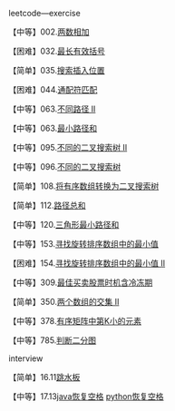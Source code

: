 leetcode—exercise

【中等】002.[两数相加](https://github.com/lzx4627/Leetcode_Exercise/blob/master/src/main/java/com/cicisp/exercise/leetcode_2.java)

【困难】032.[最长有效括号](https://github.com/lzx4627/Leetcode_Exercise/blob/master/src/main/java/com/cicisp/exercise/leetcode_32.java)

【简单】035.[搜索插入位置](https://github.com/lzx4627/Leetcode_Exercise/blob/master/src/main/java/com/cicisp/exercise/leetcode_35.java)

【困难】044.[通配符匹配](https://github.com/lzx4627/Leetcode_Exercise/blob/master/src/main/java/com/cicisp/exercise/leetcode_44.java)

【中等】063.[不同路径 II](https://github.com/lzx4627/Leetcode_Exercise/blob/master/src/main/java/com/cicisp/exercise/leetcode_63.java)

【中等】063.[最小路径和](https://github.com/lzx4627/Leetcode_Exercise/blob/master/src/main/java/com/cicisp/exercise/leetcode_64.java)

【中等】095.[不同的二叉搜索树 II](https://github.com/lzx4627/Leetcode_Exercise/blob/master/src/main/java/com/cicisp/exercise/leetcode_95.java)

【中等】096.[不同的二叉搜索树](https://github.com/lzx4627/Leetcode_Exercise/blob/master/src/main/java/com/cicisp/exercise/leetcode_96.java)

【简单】108.[将有序数组转换为二叉搜索树](https://github.com/lzx4627/Leetcode_Exercise/blob/master/src/main/java/com/cicisp/exercise/leetcode_108.java)

【简单】112.[路径总和](https://github.com/lzx4627/Leetcode_Exercise/blob/master/src/main/java/com/cicisp/exercise/leetcode_112.java)

【中等】120.[三角形最小路径和](https://github.com/lzx4627/Leetcode_Exercise/blob/master/src/main/java/com/cicisp/exercise/leetcode_120.java)

【中等】153.[寻找旋转排序数组中的最小值](https://github.com/lzx4627/Leetcode_Exercise/blob/master/src/main/java/com/cicisp/exercise/leetcode_153.java)

【困难】154.[寻找旋转排序数组中的最小值 II](https://github.com/lzx4627/Leetcode_Exercise/blob/master/src/main/java/com/cicisp/exercise/leetcode_154.java)

【中等】309.[最佳买卖股票时机含冷冻期](https://github.com/lzx4627/Leetcode_Exercise/blob/master/src/main/java/com/cicisp/exercise/leetcode_309.java)

【简单】350.[两个数组的交集 II](https://github.com/lzx4627/Leetcode_Exercise/blob/master/src/main/java/com/cicisp/exercise/leetcode_350.java)

【中等】378.[有序矩阵中第K小的元素](https://github.com/lzx4627/Leetcode_Exercise/blob/master/src/main/java/com/cicisp/exercise/leetcode_378.java)

【中等】785.[判断二分图](https://github.com/lzx4627/Leetcode_Exercise/blob/master/src/main/java/com/cicisp/exercise/leetcode_785.java)



interview

【简单】16.11[跳水板](https://github.com/lzx4627/Leetcode_Exercise/blob/master/src/main/java/com/cicisp/interview/interview_16_11.java)

【中等】17.13[java恢复空格](https://github.com/lzx4627/Leetcode_Exercise/blob/master/src/main/java/com/cicisp/interview/interview_17_13.java)     [python恢复空格](https://github.com/lzx4627/Leetcode_Exercise/blob/master/src/main/java/com/cicisp/interview/interview_17_13.py)